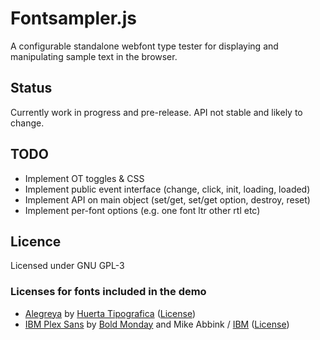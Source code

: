 # Fontsampler.js

A configurable standalone webfont type tester for displaying and manipulating sample text in the browser.


## Status

Currently work in progress and pre-release. API not stable and likely to change.


## TODO
* Implement OT toggles & CSS
* Implement public event interface (change, click, init, loading, loaded)
* Implement API on main object (set/get, set/get option, destroy, reset)
* Implement per-font options (e.g. one font ltr other rtl etc)


## Licence

Licensed under GNU GPL-3

### Licenses for fonts included in the demo
* [Alegreya](https://github.com/huertatipografica/Alegreya/) by [Huerta Tipografica](https://www.huertatipografica.com/) ([License](https://github.com/huertatipografica/Alegreya/blob/master/LICENSE.md))
* [IBM Plex Sans](https://github.com/IBM/plex) by [Bold Monday](https://www.boldmonday.com/) and Mike Abbink / [IBM](https://www.ibm.com/plex/) ([License](https://github.com/IBM/plex/blob/master/LICENSE.txt))
